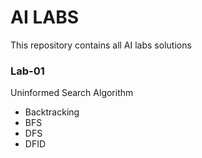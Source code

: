 # AI LABS
This repository contains all AI labs solutions 
### Lab-01
Uninformed Search Algorithm
- Backtracking
- BFS
- DFS
- DFID
